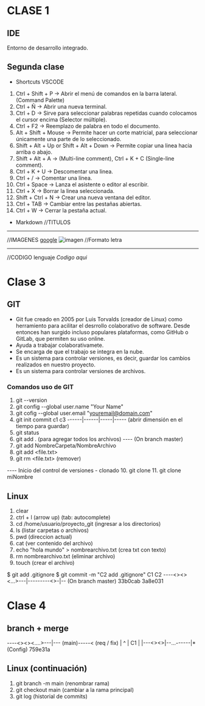 # CLASE 1

## IDE

Entorno de desarrollo integrado.

## Segunda clase

* Shortcuts VSCODE

1. Ctrl + Shift + P -> Abrir el menú de comandos en la barra lateral. (Command Palette)
2. Ctrl + Ñ -> Abrir una nueva terminal.
3. Ctrl + D -> Sirve para seleccionar palabras repetidas cuando colocamos el cursor encima (Selector múltiple).
4. Ctrl + F2 -> Reemplazo de palabra en todo el documento.
5. Alt + Shift + Mouse -> Permite hacer un corte matricial, para seleccionar únicamente una parte de lo seleccionado.
6. Shift + Alt + Up or Shift + Alt + Down -> Permite copiar una linea hacia arriba o abajo.
7. Shift + Alt + A -> (Multi-line comment), Ctrl + K + C (Single-line comment).
8. Ctrl + K + U -> Descomentar una linea.
9. Ctrl + / -> Comentar una línea.
10. Ctrl + Space -> Lanza el asistente o editor al escribir.
11. Ctrl + X -> Borrar la linea seleccionada.
12. Shift + Ctrl + N -> Crear una nueva ventana del editor.
13. Ctrl + TAB -> Cambiar entre las pestañas abiertas.
14. Ctrl + W -> Cerrar la pestaña actual.

* Markdown
//TITULOS
<!-- 
# titulo 1
## titulo 2
### titulo 3
#### titulo 4
##### titulo 5 
-->
***
//IMAGENES
[google](URL)
![imagen](ruta/de/la/imagen)
//Formato letra
<!-- 
**negrita**
__negrita__
***Negrita y cursiva***
___Negrita y cursiva___ 
-->

***
//CODIGO
lenguaje
_Codigo aqui_

# Clase 3

## GIT

* Git fue creado en 2005 por Luis Torvalds (creador de Linux) como herramiento para acilitar el desrrollo colaborativo de software. Desde entonces han surgido incluso populares plataformas, como GitHub o GitLab, que permiten su uso online.
* Ayuda a trabajar colaborativamete.
* Se encarga de que el trabajo se integra en la nube.
* Es un sistema para controlar versiones, es decir, guardar los cambios realizados en nuestro proyecto.
* Es un sistema para controlar versiones de archivos.

### Comandos uso de GIT

1. git --version
2. git config --global user.name "Your Name"  
3. git cofig --global user.email "<youremail@domain.com>"
4. git init
    commit   c1    c3
------|------|-----|----- (abrir dimensión en el tiempo para guardar)
5. git status
6. git add . (para agregar todos los archivos)
---- (On branch master)
7. git add NombreCarpeta/NombreArchivo
8. git add <file.txt>
9. git rm <file.txt> (remover)

---- Inicio del control de versiones - clonado
10. git clone <URL del repositorio>
11. git clone <URL del repositorio> miNombre

## Linux

1. clear
2. ctrl + l     (arrow up) (tab: autocomplete)
3. cd /home/usuario/proyecto_git (ingresar a los directorios)
4. ls          (listar carpetas o archivos)
5. pwd  (direccion actual)
6. cat (ver contenido del archivo)
7. echo "hola mundo" > nombrearchivo.txt (crea txt con texto)
8. rm nombrearchivo.txt (eliminar archivo)
9. touch  (crear el archivo)

$ git add .gitignore
$ git commit -m "C2 add .gitignore"
                C1           C2
----<><><...>---|---------<>-|-- (On branch master)
              33b0cab      3a8e031

# Clase 4

## branch + merge

----<><><....>---|---              (main)-----< (req / fix)
                 |                   ^
                 |       C1          |
                 |---<><>|--...------|*(Config)
                        759e31a

## Linux (continuación)

1. git branch -m main (renombrar rama)
2. git checkout main (cambiar a la rama principal)
3. git log (historial de commits)
